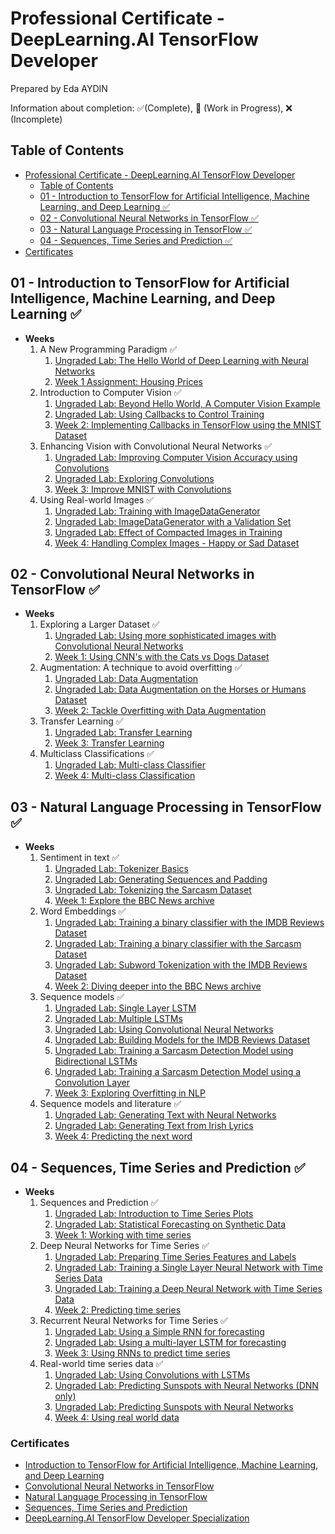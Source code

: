 # Professional Certificate -  DeepLearning.AI TensorFlow Developer

Prepared by Eda AYDIN

Information about completion: ✅(Complete), 🚧 (Work in Progress), ❌ (Incomplete)

## Table of Contents

- [Professional Certificate -  DeepLearning.AI TensorFlow Developer](#professional-certificate----deeplearningai-tensorflow-developer)
  - [Table of Contents](#table-of-contents)
  - [01 - Introduction to TensorFlow for Artificial Intelligence, Machine Learning, and Deep Learning ✅](#01---introduction-to-tensorflow-for-artificial-intelligence-machine-learning-and-deep-learning-)
  - [02 - Convolutional Neural Networks in TensorFlow ✅](#02---convolutional-neural-networks-in-tensorflow-)
  - [03 - Natural Language Processing in TensorFlow ✅](#03---natural-language-processing-in-tensorflow-)
  - [04 - Sequences, Time Series and Prediction ✅](#04---sequences-time-series-and-prediction)
- [Certificates](#certificates)


## 01 - Introduction to TensorFlow for Artificial Intelligence, Machine Learning, and Deep Learning  ✅

- **Weeks**
  1. A New Programming Paradigm ✅
     1. [Ungraded Lab: The Hello World of Deep Learning with Neural Networks](https://github.com/edaaydinea/UpSchool-Google-Developers-Machine-Learning-Program/blob/main/TensorFlow%20Developer%20Professional%20Certificate/01%20-%20Introduction%20to%20TensorFlow%20for%20AI,%20ML%20and%20DL/Week%2001/ungraded_lab/C1_W1_Lab_1_hello_world_nn.ipynb)
     2. [Week 1 Assignment: Housing Prices](https://github.com/edaaydinea/UpSchool-Google-Developers-Machine-Learning-Program/blob/main/TensorFlow%20Developer%20Professional%20Certificate/01%20-%20Introduction%20to%20TensorFlow%20for%20AI,%20ML%20and%20DL/Week%2001/assignment/C1W1_Assignment.ipynb)
  2. Introduction to Computer Vision ✅
     1. [Ungraded Lab: Beyond Hello World, A Computer Vision Example](https://github.com/edaaydinea/UpSchool-Google-Developers-Machine-Learning-Program/blob/main/TensorFlow%20Developer%20Professional%20Certificate/01%20-%20Introduction%20to%20TensorFlow%20for%20AI,%20ML%20and%20DL/Week%2002/ungraded_labs/C1_W2_Lab_1_beyond_hello_world.ipynb)
     2. [Ungraded Lab: Using Callbacks to Control Training](https://github.com/edaaydinea/UpSchool-Google-Developers-Machine-Learning-Program/blob/main/TensorFlow%20Developer%20Professional%20Certificate/01%20-%20Introduction%20to%20TensorFlow%20for%20AI,%20ML%20and%20DL/Week%2002/ungraded_labs/C1_W2_Lab_2_callbacks.ipynb)
     3. [Week 2: Implementing Callbacks in TensorFlow using the MNIST Dataset](https://github.com/edaaydinea/UpSchool-Google-Developers-Machine-Learning-Program/blob/cf3476ce009cb8e909d67cb0cbe64975ea930bec/TensorFlow%20Developer%20Professional%20Certificate/01%20-%20Introduction%20to%20TensorFlow%20for%20AI,%20ML%20and%20DL/Week%2002/assignment/C1W2_Assignment.ipynb)
  3. Enhancing Vision with Convolutional Neural Networks ✅
     1. [Ungraded Lab: Improving Computer Vision Accuracy using Convolutions](https://github.com/edaaydinea/UpSchool-Google-Developers-Machine-Learning-Program/blob/2b1855d60878bc4b3b9af2ec539ac5ac913c9a10/TensorFlow%20Developer%20Professional%20Certificate/01%20-%20Introduction%20to%20TensorFlow%20for%20AI,%20ML%20and%20DL/Week%2003/ungraded_labs/C1_W3_Lab_1.ipynb)
     2. [Ungraded Lab: Exploring Convolutions](https://github.com/edaaydinea/UpSchool-Google-Developers-Machine-Learning-Program/blob/main/TensorFlow%20Developer%20Professional%20Certificate/01%20-%20Introduction%20to%20TensorFlow%20for%20AI,%20ML%20and%20DL/Week%2003/ungraded_labs/C1_W3_Lab_2_exploring_convolutions.ipynb)
     3. [Week 3: Improve MNIST with Convolutions](https://github.com/edaaydinea/UpSchool-Google-Developers-Machine-Learning-Program/blob/main/TensorFlow%20Developer%20Professional%20Certificate/01%20-%20Introduction%20to%20TensorFlow%20for%20AI,%20ML%20and%20DL/Week%2003/assignment/C1W3_Assignment.ipynb)
  4. Using Real-world Images ✅
     1. [Ungraded Lab: Training with ImageDataGenerator](https://github.com/edaaydinea/UpSchool-Google-Developers-Machine-Learning-Program/blob/main/TensorFlow%20Developer%20Professional%20Certificate/01%20-%20Introduction%20to%20TensorFlow%20for%20AI,%20ML%20and%20DL/Week%2004/ungraded_labs/C1_W4_Lab_1_image_generator_no_validation.ipynb)
     2. [Ungraded Lab: ImageDataGenerator with a Validation Set](https://github.com/edaaydinea/UpSchool-Google-Developers-Machine-Learning-Program/blob/main/TensorFlow%20Developer%20Professional%20Certificate/01%20-%20Introduction%20to%20TensorFlow%20for%20AI,%20ML%20and%20DL/Week%2004/ungraded_labs/C1_W4_Lab_2_image_generator_with_validation.ipynb)
     3. [Ungraded Lab: Effect of Compacted Images in Training](https://github.com/edaaydinea/UpSchool-Google-Developers-Machine-Learning-Program/blob/main/TensorFlow%20Developer%20Professional%20Certificate/01%20-%20Introduction%20to%20TensorFlow%20for%20AI,%20ML%20and%20DL/Week%2004/ungraded_labs/C1_W4_Lab_3_compacted_images.ipynb)
     4. [Week 4: Handling Complex Images - Happy or Sad Dataset](https://github.com/edaaydinea/UpSchool-Google-Developers-Machine-Learning-Program/blob/main/TensorFlow%20Developer%20Professional%20Certificate/01%20-%20Introduction%20to%20TensorFlow%20for%20AI,%20ML%20and%20DL/Week%2004/assignment/C1W4_Assignment.ipynb)

## 02 - Convolutional Neural Networks in TensorFlow ✅

- **Weeks**
  1. Exploring a Larger Dataset ✅
     1. [Ungraded Lab: Using more sophisticated images with Convolutional Neural Networks](https://github.com/edaaydinea/UpSchool-Google-Developers-Machine-Learning-Program/blob/f3986883aa97e19d31ee4cf8ea175f87fdcd92ef/TensorFlow%20Developer%20Professional%20Certificate/02%20-%20CNN%20in%20TensorFlow/W1/ungraded_lab/C2_W1_Lab_1_cats_vs_dogs.ipynb)
     2. [Week 1: Using CNN's with the Cats vs Dogs Dataset](https://github.com/edaaydinea/UpSchool-Google-Developers-Machine-Learning-Program/blob/f3986883aa97e19d31ee4cf8ea175f87fdcd92ef/TensorFlow%20Developer%20Professional%20Certificate/02%20-%20CNN%20in%20TensorFlow/W1/assignment/C2W1_Assignment.ipynb)
  2. Augmentation: A technique to avoid overfitting ✅
     1. [Ungraded Lab: Data Augmentation](https://github.com/edaaydinea/UpSchool-Google-Developers-Machine-Learning-Program/blob/f3986883aa97e19d31ee4cf8ea175f87fdcd92ef/TensorFlow%20Developer%20Professional%20Certificate/02%20-%20CNN%20in%20TensorFlow/W2/ungraded_labs/C2_W2_Lab_1_cats_v_dogs_augmentation.ipynb)
     2. [Ungraded Lab: Data Augmentation on the Horses or Humans Dataset](https://github.com/edaaydinea/UpSchool-Google-Developers-Machine-Learning-Program/blob/f3986883aa97e19d31ee4cf8ea175f87fdcd92ef/TensorFlow%20Developer%20Professional%20Certificate/02%20-%20CNN%20in%20TensorFlow/W2/ungraded_labs/C2_W2_Lab_2_horses_v_humans_augmentation.ipynb)
     3. [Week 2: Tackle Overfitting with Data Augmentation](https://github.com/edaaydinea/UpSchool-Google-Developers-Machine-Learning-Program/blob/f3986883aa97e19d31ee4cf8ea175f87fdcd92ef/TensorFlow%20Developer%20Professional%20Certificate/02%20-%20CNN%20in%20TensorFlow/W2/assignment/C2W2_Assignment.ipynb)
  3. Transfer Learning ✅
     1. [Ungraded Lab: Transfer Learning](https://github.com/edaaydinea/UpSchool-Google-Developers-Machine-Learning-Program/blob/edcb006a3273b9cbf86c9d6095fc27c4e52ca8e9/TensorFlow%20Developer%20Professional%20Certificate/02%20-%20CNN%20in%20TensorFlow/W3/ungraded_lab/C2_W3_Lab_1_transfer_learning.ipynb)
     2. [Week 3: Transfer Learning](https://github.com/edaaydinea/UpSchool-Google-Developers-Machine-Learning-Program/blob/edcb006a3273b9cbf86c9d6095fc27c4e52ca8e9/TensorFlow%20Developer%20Professional%20Certificate/02%20-%20CNN%20in%20TensorFlow/W3/assignment/C2W3_Assignment.ipynb)
  4. Multiclass Classifications ✅
     1. [Ungraded Lab: Multi-class Classifier](https://github.com/edaaydinea/UpSchool-Google-Developers-Machine-Learning-Program/blob/edcb006a3273b9cbf86c9d6095fc27c4e52ca8e9/TensorFlow%20Developer%20Professional%20Certificate/02%20-%20CNN%20in%20TensorFlow/W4/ungraded_lab/C2_W4_Lab_1_multi_class_classifier.ipynb)
     2. [Week 4: Multi-class Classification](https://github.com/edaaydinea/UpSchool-Google-Developers-Machine-Learning-Program/blob/edcb006a3273b9cbf86c9d6095fc27c4e52ca8e9/TensorFlow%20Developer%20Professional%20Certificate/02%20-%20CNN%20in%20TensorFlow/W4/assignment/C2W4_Assignment.ipynb)

## 03 - Natural Language Processing in TensorFlow ✅

- **Weeks**
  1. Sentiment in text ✅
     1. [Ungraded Lab: Tokenizer Basics](https://github.com/edaaydinea/UpSchool-Google-Developers-Machine-Learning-Program/blob/7343e9566e620ad665d5a96a7fcb50b5a1c8e111/TensorFlow%20Developer%20Professional%20Certificate/03%20-%20NLP%20in%20TensorFlow/W1/ungraded_labs/C3_W1_Lab_1_tokenize_basic.ipynb)
     2. [Ungraded Lab: Generating Sequences and Padding](https://github.com/edaaydinea/UpSchool-Google-Developers-Machine-Learning-Program/blob/7343e9566e620ad665d5a96a7fcb50b5a1c8e111/TensorFlow%20Developer%20Professional%20Certificate/03%20-%20NLP%20in%20TensorFlow/W1/ungraded_labs/C3_W1_Lab_2_sequences_basic.ipynb)
     3. [Ungraded Lab: Tokenizing the Sarcasm Dataset](https://github.com/edaaydinea/UpSchool-Google-Developers-Machine-Learning-Program/blob/7343e9566e620ad665d5a96a7fcb50b5a1c8e111/TensorFlow%20Developer%20Professional%20Certificate/03%20-%20NLP%20in%20TensorFlow/W1/ungraded_labs/C3_W1_Lab_3_sarcasm.ipynb)
     4. [Week 1: Explore the BBC News archive](https://github.com/edaaydinea/UpSchool-Google-Developers-Machine-Learning-Program/blob/7343e9566e620ad665d5a96a7fcb50b5a1c8e111/TensorFlow%20Developer%20Professional%20Certificate/03%20-%20NLP%20in%20TensorFlow/W1/assignment/C3W1_Assignment.ipynb)
  2. Word Embeddings ✅
     1. [Ungraded Lab: Training a binary classifier with the IMDB Reviews Dataset](https://github.com/edaaydinea/UpSchool-Google-Developers-Machine-Learning-Program/blob/main/TensorFlow%20Developer%20Professional%20Certificate/03%20-%20NLP%20in%20TensorFlow/W2/ungraded_labs/C3_W2_Lab_1_imdb.ipynb)
     2. [Ungraded Lab: Training a binary classifier with the Sarcasm Dataset](https://github.com/edaaydinea/UpSchool-Google-Developers-Machine-Learning-Program/blob/main/TensorFlow%20Developer%20Professional%20Certificate/03%20-%20NLP%20in%20TensorFlow/W2/ungraded_labs/C3_W2_Lab_2_sarcasm_classifier.ipynb)
     3. [Ungraded Lab: Subword Tokenization with the IMDB Reviews Dataset](https://github.com/edaaydinea/UpSchool-Google-Developers-Machine-Learning-Program/blob/5d93d3966cf242281ba2d647e9d079b3faedd896/TensorFlow%20Developer%20Professional%20Certificate/03%20-%20NLP%20in%20TensorFlow/W2/ungraded_labs/C3_W2_Lab_3_imdb_subwords.ipynb)
     4. [Week 2: Diving deeper into the BBC News archive](https://github.com/edaaydinea/UpSchool-Google-Developers-Machine-Learning-Program/blob/main/TensorFlow%20Developer%20Professional%20Certificate/03%20-%20NLP%20in%20TensorFlow/W2/assignment/C3W2_Assignment.ipynb)
  3. Sequence models ✅
     1. [Ungraded Lab: Single Layer LSTM](https://github.com/edaaydinea/UpSchool-Google-Developers-Machine-Learning-Program/blob/7343e9566e620ad665d5a96a7fcb50b5a1c8e111/TensorFlow%20Developer%20Professional%20Certificate/03%20-%20NLP%20in%20TensorFlow/W3/ungraded_labs/C3_W3_Lab_1_single_layer_LSTM.ipynb)
     2. [Ungraded Lab: Multiple LSTMs](https://github.com/edaaydinea/UpSchool-Google-Developers-Machine-Learning-Program/blob/7343e9566e620ad665d5a96a7fcb50b5a1c8e111/TensorFlow%20Developer%20Professional%20Certificate/03%20-%20NLP%20in%20TensorFlow/W3/ungraded_labs/C3_W3_Lab_2_multiple_layer_LSTM.ipynb)
     3. [Ungraded Lab: Using Convolutional Neural Networks](https://github.com/edaaydinea/UpSchool-Google-Developers-Machine-Learning-Program/blob/7343e9566e620ad665d5a96a7fcb50b5a1c8e111/TensorFlow%20Developer%20Professional%20Certificate/03%20-%20NLP%20in%20TensorFlow/W3/ungraded_labs/C3_W3_Lab_3_Conv1D.ipynb)
     4. [Ungraded Lab: Building Models for the IMDB Reviews Dataset](https://github.com/edaaydinea/UpSchool-Google-Developers-Machine-Learning-Program/blob/7343e9566e620ad665d5a96a7fcb50b5a1c8e111/TensorFlow%20Developer%20Professional%20Certificate/03%20-%20NLP%20in%20TensorFlow/W3/ungraded_labs/C3_W3_Lab_4_imdb_reviews_with_GRU_LSTM_Conv1D.ipynb)
     5. [Ungraded Lab: Training a Sarcasm Detection Model using Bidirectional LSTMs](https://github.com/edaaydinea/UpSchool-Google-Developers-Machine-Learning-Program/blob/7343e9566e620ad665d5a96a7fcb50b5a1c8e111/TensorFlow%20Developer%20Professional%20Certificate/03%20-%20NLP%20in%20TensorFlow/W3/ungraded_labs/C3_W3_Lab_5_sarcasm_with_bi_LSTM.ipynb)
     6. [Ungraded Lab: Training a Sarcasm Detection Model using a Convolution Layer](https://github.com/edaaydinea/UpSchool-Google-Developers-Machine-Learning-Program/blob/7343e9566e620ad665d5a96a7fcb50b5a1c8e111/TensorFlow%20Developer%20Professional%20Certificate/03%20-%20NLP%20in%20TensorFlow/W3/ungraded_labs/C3_W3_Lab_6_sarcasm_with_1D_convolutional.ipynb)
     7. [Week 3: Exploring Overfitting in NLP](https://github.com/edaaydinea/UpSchool-Google-Developers-Machine-Learning-Program/blob/7343e9566e620ad665d5a96a7fcb50b5a1c8e111/TensorFlow%20Developer%20Professional%20Certificate/03%20-%20NLP%20in%20TensorFlow/W3/assignment/C3W3_Assignment.ipynb)
  4. Sequence models and literature ✅
     1. [Ungraded Lab: Generating Text with Neural Networks](https://github.com/edaaydinea/UpSchool-Google-Developers-Machine-Learning-Program/blob/7343e9566e620ad665d5a96a7fcb50b5a1c8e111/TensorFlow%20Developer%20Professional%20Certificate/03%20-%20NLP%20in%20TensorFlow/W4/ungraded_labs/C3_W4_Lab_1.ipynb)
     2. [Ungraded Lab: Generating Text from Irish Lyrics](https://github.com/edaaydinea/UpSchool-Google-Developers-Machine-Learning-Program/blob/7343e9566e620ad665d5a96a7fcb50b5a1c8e111/TensorFlow%20Developer%20Professional%20Certificate/03%20-%20NLP%20in%20TensorFlow/W4/ungraded_labs/C3_W4_Lab_2_irish_lyrics.ipynb)
     3. [Week 4: Predicting the next word](https://github.com/edaaydinea/UpSchool-Google-Developers-Machine-Learning-Program/blob/7343e9566e620ad665d5a96a7fcb50b5a1c8e111/TensorFlow%20Developer%20Professional%20Certificate/03%20-%20NLP%20in%20TensorFlow/W4/assignment/C3W4_Assignment.ipynb)

## 04 - Sequences, Time Series and Prediction ✅

- **Weeks**
  1. Sequences and Prediction ✅
     1. [Ungraded Lab: Introduction to Time Series Plots](https://github.com/edaaydinea/UpSchool-Google-Developers-Machine-Learning-Program/blob/7343e9566e620ad665d5a96a7fcb50b5a1c8e111/TensorFlow%20Developer%20Professional%20Certificate/04%20-%20Sequences,%20Time%20Series%20and%20Prediction/W1/ungraded_labs/C4_W1_Lab_1_time_series.ipynb)
     2. [Ungraded Lab: Statistical Forecasting on Synthetic Data](https://github.com/edaaydinea/UpSchool-Google-Developers-Machine-Learning-Program/blob/7343e9566e620ad665d5a96a7fcb50b5a1c8e111/TensorFlow%20Developer%20Professional%20Certificate/04%20-%20Sequences,%20Time%20Series%20and%20Prediction/W1/ungraded_labs/C4_W1_Lab_2_forecasting.ipynb)
     3. [Week 1: Working with time series](https://github.com/edaaydinea/UpSchool-Google-Developers-Machine-Learning-Program/blob/7343e9566e620ad665d5a96a7fcb50b5a1c8e111/TensorFlow%20Developer%20Professional%20Certificate/04%20-%20Sequences,%20Time%20Series%20and%20Prediction/W1/assignment/C4W1_Assignment.ipynb)
  2. Deep Neural Networks for Time Series ✅
     1. [Ungraded Lab: Preparing Time Series Features and Labels](https://github.com/edaaydinea/UpSchool-Google-Developers-Machine-Learning-Program/blob/7343e9566e620ad665d5a96a7fcb50b5a1c8e111/TensorFlow%20Developer%20Professional%20Certificate/04%20-%20Sequences,%20Time%20Series%20and%20Prediction/W2/ungraded_labs/C4_W2_Lab_1_features_and_labels.ipynb)
     2. [Ungraded Lab: Training a Single Layer Neural Network with Time Series Data](https://github.com/edaaydinea/UpSchool-Google-Developers-Machine-Learning-Program/blob/7343e9566e620ad665d5a96a7fcb50b5a1c8e111/TensorFlow%20Developer%20Professional%20Certificate/04%20-%20Sequences,%20Time%20Series%20and%20Prediction/W2/ungraded_labs/C4_W2_Lab_2_single_layer_NN.ipynb)
     3. [Ungraded Lab: Training a Deep Neural Network with Time Series Data](https://github.com/edaaydinea/UpSchool-Google-Developers-Machine-Learning-Program/blob/7343e9566e620ad665d5a96a7fcb50b5a1c8e111/TensorFlow%20Developer%20Professional%20Certificate/04%20-%20Sequences,%20Time%20Series%20and%20Prediction/W2/ungraded_labs/C4_W2_Lab_3_deep_NN.ipynb)
     4. [Week 2: Predicting time series](https://github.com/edaaydinea/UpSchool-Google-Developers-Machine-Learning-Program/blob/7343e9566e620ad665d5a96a7fcb50b5a1c8e111/TensorFlow%20Developer%20Professional%20Certificate/04%20-%20Sequences,%20Time%20Series%20and%20Prediction/W2/assignment/C4W2_Assignment.ipynb)
  3. Recurrent Neural Networks for Time Series ✅
     1. [Ungraded Lab: Using a Simple RNN for forecasting](https://github.com/edaaydinea/UpSchool-Google-Developers-Machine-Learning-Program/blob/7343e9566e620ad665d5a96a7fcb50b5a1c8e111/TensorFlow%20Developer%20Professional%20Certificate/04%20-%20Sequences,%20Time%20Series%20and%20Prediction/W3/ungraded_labs/C4_W3_Lab_1_RNN.ipynb)
     2. [Ungraded Lab: Using a multi-layer LSTM for forecasting](https://github.com/edaaydinea/UpSchool-Google-Developers-Machine-Learning-Program/blob/7343e9566e620ad665d5a96a7fcb50b5a1c8e111/TensorFlow%20Developer%20Professional%20Certificate/04%20-%20Sequences,%20Time%20Series%20and%20Prediction/W3/ungraded_labs/C4_W3_Lab_2_LSTM.ipynb)
     3. [Week 3: Using RNNs to predict time series](https://github.com/edaaydinea/UpSchool-Google-Developers-Machine-Learning-Program/blob/7343e9566e620ad665d5a96a7fcb50b5a1c8e111/TensorFlow%20Developer%20Professional%20Certificate/04%20-%20Sequences,%20Time%20Series%20and%20Prediction/W3/assignment/C4W3_Assignment.ipynb)
  4. Real-world time series data ✅
     1. [Ungraded Lab: Using Convolutions with LSTMs](https://github.com/edaaydinea/UpSchool-Google-Developers-Machine-Learning-Program/blob/7343e9566e620ad665d5a96a7fcb50b5a1c8e111/TensorFlow%20Developer%20Professional%20Certificate/04%20-%20Sequences,%20Time%20Series%20and%20Prediction/W4/ungraded_labs/C4_W4_Lab_1_LSTM.ipynb)
     2. [Ungraded Lab: Predicting Sunspots with Neural Networks (DNN only)](https://github.com/edaaydinea/UpSchool-Google-Developers-Machine-Learning-Program/blob/7343e9566e620ad665d5a96a7fcb50b5a1c8e111/TensorFlow%20Developer%20Professional%20Certificate/04%20-%20Sequences,%20Time%20Series%20and%20Prediction/W4/ungraded_labs/C4_W4_Lab_2_Sunspots_DNN.ipynb)
     3. [Ungraded Lab: Predicting Sunspots with Neural Networks](https://github.com/edaaydinea/UpSchool-Google-Developers-Machine-Learning-Program/blob/7343e9566e620ad665d5a96a7fcb50b5a1c8e111/TensorFlow%20Developer%20Professional%20Certificate/04%20-%20Sequences,%20Time%20Series%20and%20Prediction/W4/ungraded_labs/C4_W4_Lab_3_Sunspots_CNN_RNN_DNN.ipynb)
     4. [Week 4: Using real world data](https://github.com/edaaydinea/UpSchool-Google-Developers-Machine-Learning-Program/blob/7343e9566e620ad665d5a96a7fcb50b5a1c8e111/TensorFlow%20Developer%20Professional%20Certificate/04%20-%20Sequences,%20Time%20Series%20and%20Prediction/W4/assignment/C4W4_Assignment.ipynb)


### Certificates
- [Introduction to TensorFlow for Artificial Intelligence, Machine Learning, and Deep Learning ](https://coursera.org/share/9c1d273b7cf0da6218dbcd28cac4ce3c)
- [Convolutional Neural Networks in TensorFlow](https://coursera.org/share/74d0ad6a2ebb89205ac9ed28c36fb2d7)
- [Natural Language Processing in TensorFlow](https://coursera.org/share/4300d41c06aa7f98ee88e313e1c8d120)
- [Sequences, Time Series and Prediction](https://coursera.org/share/5e1ad6e5b8f6efafd298d6fb886ebca9)
- [DeepLearning.AI TensorFlow Developer Specialization](https://coursera.org/share/21eb3123a8eb7b8142a14b2476e76e9d)

